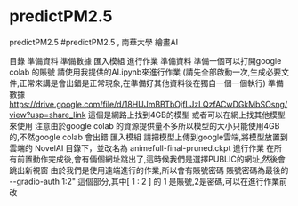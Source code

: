 # predictPM2.5
predictPM2.5
#predictPM2.5 , 南華大學
繪畫AI

目錄
準備資料
準備數據
匯入模組
進行作業
準備資料
準備一個可以打開google colab 的賬號
請使用我提供的AI.ipynb來進行作業
(請先全部啟動一次,生成必要文件,正常來講是會出錯是正常現象,在準備好其他資料後在獨自一個一個執行)
準備數據
https://drive.google.com/file/d/18HUJmBBTbOjfLJzLQzfACwDGkMbSOsng/view?usp=share_link
這個是網路上找到4GB的模型
或者可以在網上找其他模型來使用
注意由於google colab 的資源提供量不多所以模型的大小只能使用4GB的,不然google colab 會出錯
匯入模組
請把模型上傳到google雲端,將模型放置到雲端的 NovelAI 目錄下，並改名為 animefull-final-pruned.ckpt
進行作業
在所有前置動作完成後,會有倆個網址跳出了,這時候我們是選擇PUBLIC的網址,然後會跳出新視窗
由於我們是使用遠端進行的作業,所以會有賬號密碼
賬號密碼為最後的 --gradio-auth 1:2" 這個部分,其中[ 1 : 2 ] 的 1 是賬號,2是密碼,可以在進行作業前改

